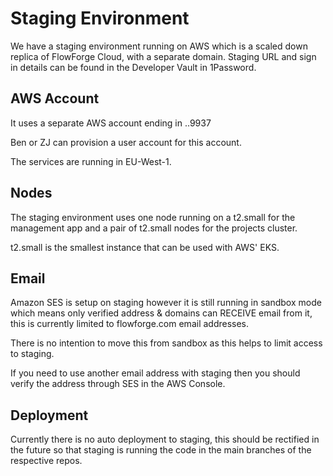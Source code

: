 # Staging Environment

We have a staging environment running on AWS which is a scaled down replica of
FlowForge Cloud, with a separate domain. Staging URL and sign in details can be
found in the Developer Vault in 1Password.

## AWS Account

It uses a separate AWS account ending in ..9937

Ben or ZJ can provision a user account for this account.

The services are running in EU-West-1.

## Nodes

The staging environment uses one node running on a t2.small for the management app and a pair of t2.small nodes for the projects cluster.

t2.small is the smallest instance that can be used with AWS' EKS.

## Email

Amazon SES is setup on staging however it is still running in sandbox mode which means only verified address & domains can RECEIVE email from it, this is currently limited to flowforge.com email addresses.

There is no intention to move this from sandbox as this helps to limit access to staging.

If you need to use another email address with staging then you should verify the address through SES in the AWS Console.

## Deployment

Currently there is no auto deployment to staging, this should be rectified in the future so that staging is running the code in the main branches  of the respective repos.
